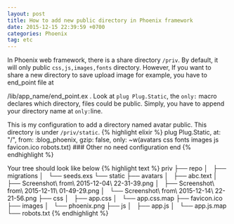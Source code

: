 ```yaml
---
layout: post
title: How to add new public directory in Phoenix framework
date: 2015-12-15 22:39:59 +0700
categories: Phoenix
tag: etc
---
```


In Phoenix web framework, there is a share directory `/priv`. By default, it
will only public `css,js,images,fonts` directory. However, If you want to share
a new directory to save upload image for example, you have to end_point file at

/lib/app_name/end_point.ex . Look at `plug Plug.Static`, the `only:` macro
declares which directory, files could be public. Simply, you have to append your
directory name at `only:`line.

This is my configuration to add a directory named avatar public. This directory
is under `/priv/static`.
{% highlight elixir %}
plug Plug.Static,
    at: "/", from: :blog_phoenix, gzip: false,
    only: ~w(avatars css fonts images js favicon.ico robots.txt)
    ### Other no need configuration
end
{% endhighlight %}

Your tree should look like below
{% highlight text %}
priv
├── repo
│   ├── migrations
│   └── seeds.exs
└── static
    ├── avatars
    │   ├── abc.text
    │   ├── Screenshot\ from\ 2015-12-04\ 22-31-39.png
    │   ├── Screenshot\ from\ 2015-12-11\ 01-49-29.png
    │   └── Screenshot\ from\ 2015-12-14\ 22-21-56.png
    ├── css
    │   ├── app.css
    │   └── app.css.map
    ├── favicon.ico
    ├── images
    │   └── phoenix.png
    ├── js
    │   ├── app.js
    │   └── app.js.map
    └── robots.txt
{% endhighlight %}
